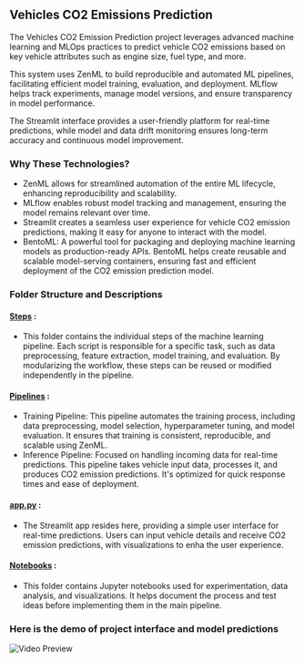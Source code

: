 ## Vehicles CO2 Emissions Prediction
The Vehicles CO2 Emission Prediction project leverages advanced machine learning and MLOps practices to predict vehicle CO2 emissions based on key vehicle attributes such as engine size, fuel type, and more.

This system uses ZenML to build reproducible and automated ML pipelines, facilitating efficient model training, evaluation, and deployment. MLflow helps track experiments, manage model versions, and ensure transparency in model performance.

The Streamlit interface provides a user-friendly platform for real-time predictions, while model and data drift monitoring ensures long-term accuracy and continuous model improvement.

### Why These Technologies?
- ZenML allows for streamlined automation of the entire ML lifecycle, enhancing reproducibility and scalability.
- MLflow enables robust model tracking and management, ensuring the model remains relevant over time.
- Streamlit creates a seamless user experience for vehicle CO2 emission predictions, making it easy for anyone to interact with the model.
- BentoML: A powerful tool for packaging and deploying machine learning models as production-ready APIs. BentoML helps create reusable and scalable model-serving containers, ensuring fast and efficient deployment of the CO2 emission prediction model.

### Folder Structure and Descriptions
  #### [Steps](https://github.com/KalyanMarella/Vehicles_CO2_Emission/tree/main/steps) :
  - This folder contains the individual steps of the machine learning pipeline. Each script is responsible for a specific task, such as data preprocessing, feature extraction, model training, and
    evaluation. By modularizing the workflow, these steps can be reused or modified independently in the pipeline.
  #### [Pipelines](https://github.com/KalyanMarella/Vehicles_CO2_Emission/tree/main/pipelines) :
  - Training Pipeline: This pipeline automates the training process, including data preprocessing, model selection, hyperparameter tuning, and model evaluation. It ensures that training is consistent,                 reproducible, and scalable using ZenML.
  - Inference Pipeline: Focused on handling incoming data for real-time predictions. This pipeline takes vehicle input data, processes it, and produces CO2 emission predictions. It's optimized for quick 
    response times and ease of deployment.
  #### [app.py](https://github.com/KalyanMarella/Vehicles_CO2_Emission/blob/main/app.py) :
  - The Streamlit app resides here, providing a simple user interface for real-time predictions. Users can input vehicle details and receive CO2 emission predictions, with visualizations to enha
    the user experience.
  #### [Notebooks](https://github.com/KalyanMarella/Vehicles_CO2_Emission/tree/main/notebooks) :
  - This folder contains Jupyter notebooks used for experimentation, data analysis, and visualizations. It helps document the process and test ideas before implementing them in the main pipeline.

### Here is the demo of project interface and model predictions
![Video Preview](notebooks/co2_emission)
